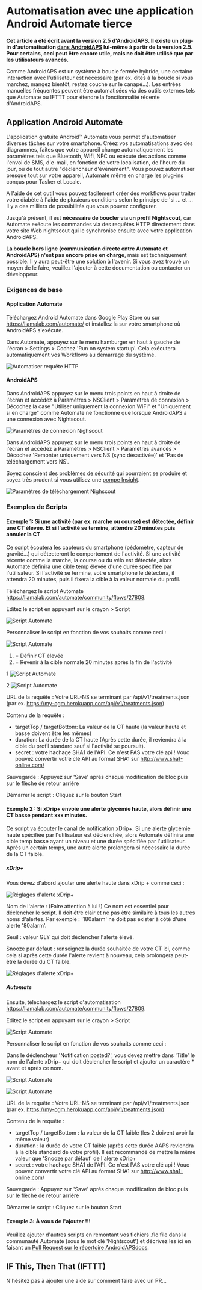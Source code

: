 # Automatisation avec une application Android Automate tierce

**Cet article a été écrit avant la version 2.5 d'AndroidAPS. Il existe un plug-in d'automatisation [dans AndroidAPS](./Automation.rst) lui-même à partir de la version 2.5. Pour certains, ceci peut être encore utile, mais ne doit être utilisé que par les utilisateurs avancés.**

Comme AndroidAPS est un système à boucle fermée hybride, une certaine interaction avec l'utilisateur est nécessaire (par ex. dites à la boucle si vous marchez, mangez bientôt, restez couché sur le canapé...). Les entrées manuelles fréquentes peuvent être automatisées via des outils externes tels que Automate ou IFTTT pour étendre la fonctionnalité récente d'AndroidAPS.

## Application Android Automate
L'application gratuite Android™ Automate vous permet d'automatiser diverses tâches sur votre smartphone. Créez vos automatisations avec des diagrammes, faites que votre appareil change automatiquement les paramètres tels que Bluetooth, Wifi, NFC ou exécute des actions comme l'envoi de SMS, d'e-mail, en fonction de votre localisation, de l'heure du jour, ou de tout autre "déclencheur d'événement". Vous pouvez automatiser presque tout sur votre appareil, Automate même en charge les plug-ins conçus pour Tasker et Locale.

A l'aide de cet outil vous pouvez facilement créer des workflows pour traiter votre diabète à l'aide de plusieurs conditions selon le principe de 'si ... et ... Il y a des milliers de possibilités que vous pouvez configurer.

Jusqu'à présent, il est **nécessaire de boucler via un profil Nightscout**, car Automate exécute les commandes via des requêtes HTTP directement dans votre site Web nightscout qui le synchronise ensuite avec votre application AndroidAPS.

**La boucle hors ligne (communication directe entre Automate et AndroidAPS) n'est pas encore prise en charge**, mais est techniquement possible. Il y aura peut-être une solution à l'avenir. Si vous avez trouvé un moyen de le faire, veuillez l'ajouter à cette documentation ou contacter un développeur.

### Exigences de base

#### Application Automate
Téléchargez Android Automate dans Google Play Store ou sur <https://llamalab.com/automate/> et installez la sur votre smartphone où AndroidAPS s'exécute.

Dans Automate, appuyez sur le menu hamburger en haut à gauche de l'écran > Settings > Cochez 'Run on system startup'. Cela exécutera automatiquement vos Workflows au démarrage du système.

![Automatiser requête HTTP](../images/automate-app2.png)


#### AndroidAPS
Dans AndroidAPS appuyez sur le menu trois points en haut à droite de l'écran et accédez à Paramètres > NSClient > Paramètres de connexion > Décochez la case "Utiliser uniquement la connexion WiFi" et "Uniquement si en charge" comme Automate ne fonctionne que lorsque AndroidAPS a une connexion avec Nightscout.

![Paramètres de connexion Nighscout](../images/automate-aaps1.jpg)

Dans AndroidAPS appuyez sur le menu trois points en haut à droite de l'écran et accédez à Paramètres > NSClient > Paramètres avancés > Décochez 'Remonter uniquement vers NS (sync désactivée)' et 'Pas de téléchargement vers NS'.

Soyez conscient des [problèmes de sécurité](../Installing-AndroidAPS/Nightscout#security-considerations) qui pourraient se produire et soyez très prudent si vous utilisez une [pompe Insight](../Configuration/Accu-Chek-Insight-Pump#settings-in-aaps).

![Paramètres de téléchargement Nighscout](../images/automate-aaps2.jpg)

### Exemples de Scripts

#### Exemple 1: Si une activité (par ex. marche ou course) est détectée, définir une CT élevée. Et si l'activité se termine, attendre 20 minutes puis annuler la CT
Ce script écoutera les capteurs du smartphone (pédomètre, capteur de gravité...) qui détecteront le comportement de l'activité. Si une activité récente comme la marche, la course ou du vélo est détectée, alors Automate définira une cible temp élevée d'une durée spécifiée par l'utilisateur. Si l'activité se termine, votre smartphone le détectera, il attendra 20 minutes, puis il fixera la cible à la valeur normale du profil.

Téléchargez le script Automate <https://llamalab.com/automate/community/flows/27808>.

Éditez le script en appuyant sur le crayon > Script

![Script Automate](../images/automate-app3.png)

Personnaliser le script en fonction de vos souhaits comme ceci :

![Script Automate](../images/automate-app6.png)

1. = Définir CT élevée
2. = Revenir à la cible normale 20 minutes après la fin de l'activité

1 ![Script Automate](../images/automate-app1.png)

2 ![Script Automate](../images/automate-app5.png)

URL de la requête : Votre URL-NS se terminant par /api/v1/treatments.json (par ex. https://my-cgm.herokuapp.com/api/v1/treatments.json)

Contenu de la requête :
* targetTop / targetBottom: La valeur de la CT haute (la valeur haute et basse doivent être les mêmes)
* duration: La durée de la CT haute (Après cette durée, il reviendra à la cible du profil standard sauf si l'activité se poursuit).
* secret : votre hachage SHA1 de l'API. Ce n'est PAS votre clé api ! Vouc pouvez convertir votre clé API au format SHA1 sur <http://www.sha1-online.com/>

Sauvegarde : Appuyez sur 'Save' après chaque modification de bloc puis sur le flèche de retour arrière

Démarrer le script : Cliquez sur le bouton Start



#### Exemple 2 : Si xDrip+ envoie une alerte glycémie haute, alors définir une CT basse pendant xxx minutes.
Ce script va écouter le canal de notification xDrip+. Si une alerte glycémie haute spécifiée par l'utilisateur est déclenchée, alors Automate définira une cible temp basse ayant un niveau et une durée spécifiée par l'utilisateur. Après un certain temps, une autre alerte prolongera si nécessaire la durée de la CT faible.

##### xDrip+
Vous devez d'abord ajouter une alerte haute dans xDrip + comme ceci :

![Réglages d'alerte xDrip+](../images/automate-xdrip1.png)

Nom de l'alerte : (Faire attention à lui !) Ce nom est essentiel pour déclencher le script. Il doit être clair et ne pas être similaire à tous les autres noms d'alertes. Par exemple : '180alarm' ne doit pas exister à côté d'une alerte '80alarm'.

Seuil : valeur GLY qui doit déclencher l'alerte élevé.

Snooze par défaut : renseignez la durée souhaitée de votre CT ici, comme cela si après cette durée l'alerte revient à nouveau, cela prolongera peut-être la durée du CT faible.

![Réglages d'alerte xDrip+](../images/automate-xdrip2.png)

##### Automate
Ensuite, téléchargez le script d'automatisation <https://llamalab.com/automate/community/flows/27809>.

Éditez le script en appuyant sur le crayon > Script

![Script Automate](../images/automate-app3.png)

Personnaliser le script en fonction de vos souhaits comme ceci :

Dans le déclencheur 'Notification posted?', vous devez mettre dans 'Title' le nom de l'alerte xDrip+ qui doit déclencher le script et ajouter un caractère * avant et après ce nom.

![Script Automate](../images/automate-app7.png)


![Script Automate](../images/automate-app4.png)

URL de la requête : Votre URL-NS se terminant par /api/v1/treatments.json (par ex. https://my-cgm.herokuapp.com/api/v1/treatments.json)

Contenu de la requête :
* targetTop / targetBottom : la valeur de la CT faible (les 2 doivent avoir la même valeur)
* duration : la durée de votre CT faible (après cette durée AAPS reviendra à la cible standard de votre profil). Il est recommandé de mettre la même valeur que 'Snooze par défaut' de l'alerte xDrip+
* secret : votre hachage SHA1 de l'API. Ce n'est PAS votre clé api ! Vouc pouvez convertir votre clé API au format SHA1 sur <http://www.sha1-online.com/>

Sauvegarde : Appuyez sur 'Save' après chaque modification de bloc puis sur le flèche de retour arrière

Démarrer le script : Cliquez sur le bouton Start




#### Exemple 3: À vous de l'ajouter !!!
Veuillez ajouter d'autres scripts en remontant vos fichiers .flo file dans la communauté Automate (sous le mot clé 'Nightscout') et décrivez les ici en faisant un [Pull Request sur le répertoire AndroidAPSdocs](../make-a-PR.md).



## IF This, Then That (IFTTT)
N'hésitez pas à ajouter une aide sur comment faire avec un PR... 
